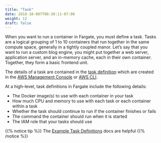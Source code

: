 ```yaml
---
title: "Task"
date: 2018-10-087T08:30:11-07:00
weight: 12
draft: false
---
```


When you want to run a container in Fargate, you must define a task. Tasks are a logical grouping of 1 to 10 containers that run together in the same compute space, generally in a tightly coupled manor. Let’s say that you want to run a custom blog engine, you might put together a web server, application server, and an in-memory cache, each in their own container. Together, they form a basic frontend unit.

The details of a task are contained in the [task definition](https://docs.aws.amazon.com/AmazonECS/latest/developerguide/task_definitions.html) which are created in the [AWS Management Console](https://aws.amazon.com/console/) or [AWS CLI](https://docs.aws.amazon.com/cli/latest/userguide/cli-chap-install.html).

At a high-level, task definitions in Fargate include the following details:

* The Docker image(s) to use with each container in your task
* How much CPU and memory to use with each task or each container within a task
* Whether the task should continue to run if the container finishes or fails
* The command the container should run when it is started
* The IAM role that your tasks should use

{{% notice tip %}}
The [Example Task Definitions](https://docs.aws.amazon.com/AmazonECS/latest/developerguide/example_task_definitions.html) docs are helpful
{{% /notice %}}
